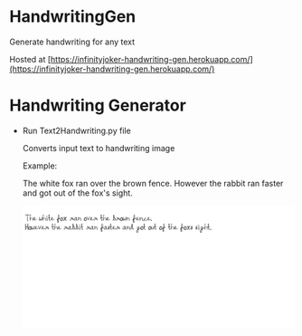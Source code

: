 # HandwritingGen
 Generate handwriting for any text

 Hosted at [https://infinityjoker-handwriting-gen.herokuapp.com/](https://infinityjoker-handwriting-gen.herokuapp.com/)

# Handwriting Generator
 
   - Run Text2Handwriting.py file
   
     Converts input text to handwriting image
     
     Example:

        The white fox ran over the brown fence.
        However the rabbit ran faster and got out of the fox's sight.

     ![Handwriting Image](DocImages/Example_Handwriting.png)